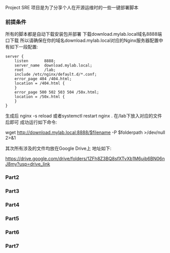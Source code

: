 Project SRE
项目是为了分享个人在开源运维时的一些一键部署脚本

### 前提条件
所有的脚本都是自动下载安装包并部署 下载download.mylab.local域名8888端口下载 所以请确保在你的域名download.mylab.local对应的Nginx服务器配置中有如下一段配置:

    server {
        listen       8888;
        server_name  download.mylab.local;
        root         /lab;
        include /etc/nginx/default.d/*.conf;
        error_page 404 /404.html;
        location = /404.html {
        }
        error_page 500 502 503 504 /50x.html;
        location = /50x.html {
        }
    }
生成后 nginx -s reload 或者systemctl restart nginx . 在/lab下放入对应的文件后即可 成功运行如下命令:

wget http://download.mylab.local:8888/$filename -P $folderpath >/dev/null 2>&1

其次所有涉及的文件均放在Google Drive上 地址如下: 

https://drive.google.com/drive/folders/1ZFh8Z3BQ8sfXTvXb1M6ujb6BN06nJ8my?usp=drive_link

### Part2
### Part3
### Part4
### Part5
### Part6
### Part7
